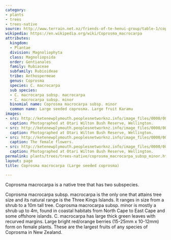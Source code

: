 ```yaml
---
category:
- plants
- trees
- trees-native
source: http://www.terrain.net.nz/friends-of-te-henui-group/table-1/coprosma-macrocarpa-large-seeded-coprosma.html
wikipedia: https://en.wikipedia.org/wiki/Coprosma_macrocarpa
attributes:
  kingdom:
  - Plantae
  division: Magnoliophyta
  class: Magnoliopsida
  order: Gentianales
  family: Rubiaceae
  subfamily: Rubioideae
  tribe: Anthospermeae
  genus: Coprosma
  species: C. macrocarpa
  sub species:
  - C. macrocarpa subsp. macrocarpa
  - C. macrocarpa subsp. minor
  binomial name: Coprosma macrocarpa subsp. minor
  common name: Large seeded coprosma. Large fruit Karamu
images:
- src: http://ketenewplymouth.peoplesnetworknz.info/image_files/0000/0005/8229/Coprosma_macrocarpa-001.JPG
  caption: Photographed at Otari Wilton Bush Reserve, Wellington.
- src: http://ketenewplymouth.peoplesnetworknz.info/image_files/0000/0005/8239/Coprosma_macrocarpa-003.JPG
  caption: Photographed at Otari Wilton Bush Reserve, Wellington.
- src: http://ketenewplymouth.peoplesnetworknz.info/image_files/0000/0005/8234/Coprosma_macrocarpa-002.JPG
  caption: The female flowers.
- src: http://ketenewplymouth.peoplesnetworknz.info/image_files/0000/0005/8244/Coprosma_macrocarpa-004.JPG
  caption: Photographed at Otari Wilton Bush Reserve, Wellington.
permalink: plants/trees/trees-native/coprosma_macrocarpa_subsp_minor.html
layout: page
title: Coprosma macrocarpa (Large seeded coprosma)

---
```

Coprosma macrocarpa is a native tree that has two subspecies.

Coprosma macrocarpa subsp. macrocarpa is the only one that attains tree size and its natural range is the Three Kings Islands. It ranges in size from a shrub to a 10m tall tree.
Coprosma macrocarpa subsp. minor is mostly a shrub up to 4m, found in coastal habitats from North Cape to East Cape and some offshore islands.
C. macrocarpa has large thick green leaves with recurved margins. Large bright red/orange berries (15-25mm x 10-12mm) form on female plants. These are the largest fruits of any species of Coprosma in New Zealand.
